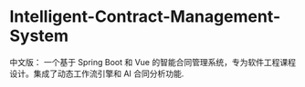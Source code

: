 # Intelligent-Contract-Management-System
中文版： 一个基于 Spring Boot 和 Vue 的智能合同管理系统，专为软件工程课程设计。集成了动态工作流引擎和 AI 合同分析功能.
